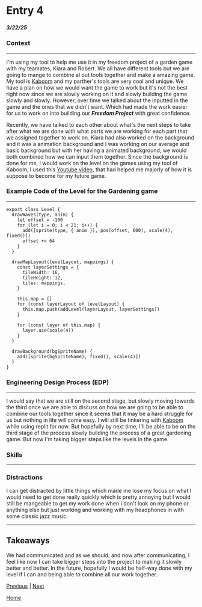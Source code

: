 # Entry 4
##### 3/22/25

### Context
---
I'm using my tool to help me use it in my freedom project of a garden game with my teamates, Kiara and Robert. We all have different tools but we are going to mange to combine al out tools together and make a amazing game. My tool is [Kaboom](https://kaboomjs.com/doc/setup) and my parther's tools are very cool and unique. We have a plan on how we would want the game to work but it's not the best right now since we are slowly working on it and slowly building the game slowly and slowly. However, over time we talked about the inputted in the game and the ones that we didn't want. Which had made the work easier for us to work on into building our ***Freedom Project*** with great confidence.

Recently, we have talked to each other about what's the next steps to take after what we are done with what parts we are working for each part that we assigned together to work on. Kiara had also worked on the background and it was a animation background and I was working on our average and basic background but with her having a animated background, we would both combined how we can input them together. Since the background is done for me, I would work on the level on the games using my tool of Kaboom, I used this [Youtube video](https://www.youtube.com/watch?v=wZpbTR7pYR0), that had helped me majorly of how it is suppose to become for my future game.

### Example Code of the Level for the Gardening game
---

```JS
export class Level {
  drawWaves(type, anim) {
    let offset = -100
    for (let i = 0; i < 21; i++) {
      add([sprite(type, { anim }), pos(offset, 600), scale(4), fixed()])
      offset += 64
    }
  }

  drawMapLayout(levelLayout, mappings) {
    const layerSettings = {
      tileWidth: 16,
      tileHeight: 12,
      tiles: mappings,
    }

    this.map = []
    for (const layerLayout of levelLayout) {
      this.map.push(addLevel(layerLayout, layerSettings))
    }

    for (const layer of this.map) {
      layer.use(scale(4))
    }
  }

  drawBackground(bgSpriteName) {
    add([sprite(bgSpriteName), fixed(), scale(4)])
  }
}
```

### Engineering Design Process (EDP)
---
I would say that we are still on the second stage, but slowly moving towards the third once we are able to discuss on how we are going to be able to combine our tools together since it seems that it may be a hard struggle for us but nothing in life will come easy. I will still be tinkering with [Kaboom](https://kaboomjs.com) while using replit for now. But hopefully by next time, I'll be able to be on the third stage of the process slowly building the process of a great gardening game. But now I'm taking bigger steps like the levels in the game.

### Skills
---
### Distractions 

I can get distracted by little things which made me lose my focus on what I would need to get done really quickly which is pretty annoying but I would still be mangeable to get my work done when I don't look on my phone or anything else but just working and working with my headphones in with some classic jazz music.

---

## Takeaways

We had communicated and as we should, and now after communicating, I feel like now I can take bigger steps into the project to making it slowly better and better. In the future, hopefully I would be half-way done with my level if I can and being able to combine all our work together. 



[Previous](entry03.md) | [Next](entry05.md)

[Home](../README.md)
